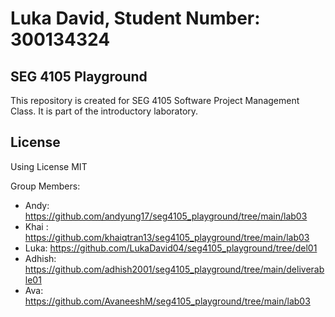# Luka David, Student Number: 300134324

## SEG 4105 Playground

This repository is created for SEG 4105 Software Project Management Class. It is part of the introductory laboratory.

## License

Using License MIT

Group Members:

- Andy: https://github.com/andyung17/seg4105_playground/tree/main/lab03
- Khai : https://github.com/khaiqtran13/seg4105_playground/tree/main/lab03
- Luka: https://github.com/LukaDavid04/seg4105_playground/tree/del01
- Adhish: https://github.com/adhish2001/seg4105_playground/tree/main/deliverable01
- Ava: https://github.com/AvaneeshM/seg4105_playground/tree/main/lab03
